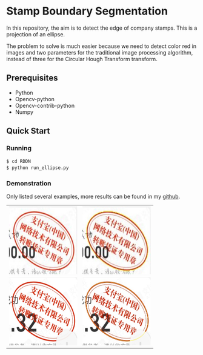# Stamp Boundary Segmentation


In this repository, the aim is to detect the edge of company stamps. This is a projection of an ellipse. 


The problem to solve is much easier because we need to detect color red in images and two parameters for the traditional image processing algorithm, instead of three for the Circular Hough Transform transform.


## Prerequisites
- Python 
- Opencv-python
- Opencv-contrib-python
- Numpy 

## Quick Start

### Running
```bash
$ cd RDDN
$ python run_ellipse.py
```

### Demonstration

Only listed several examples, more results can be found in my [github]([https://github.com/KhoiTrant68/Stamp-Boundary-Segmentation]).

<table>
  	<tr>
    	<td> <img src="./data/stamp/0.jpg"  alt="1" width = 180px height = 180px ></td>
    	<td><img src="./results/stamp/0.jpg" alt="2" width = 180px height = 180px></td>
   	</tr> 
   	<tr>
      	<td><img src="./data/stamp_advance/1.jpg" alt="3" width = 180px height = 180px></td>
      	<td><img src="./results/stamp_advance/1.jpg" alt="4" width = 180px height = 180px></td>
  	</tr>
</table>
<!-- 
<table>
  	<tr>
		<th>Original</th>
		<th>Mask</th>	
	</tr>	
  	<tr>
		<th><img src="./data/stamp/0.jpg"/></th>		
		<th><img src="./results/stamp/0.jpg"/></th>
	</tr>
 	<tr>
		<th><img src="./data/stamp_advance/1.jpg"/></th>		
		<th><img src="./results/stamp_advance/1.jpg"/></th>
	</tr>
</table> -->
 
 



